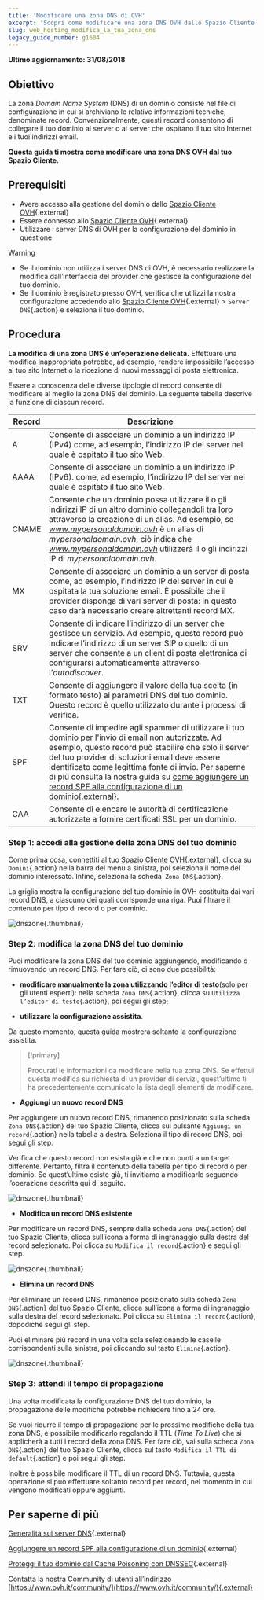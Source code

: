 ```yaml
---
title: 'Modificare una zona DNS di OVH'
excerpt: 'Scopri come modificare una zona DNS OVH dallo Spazio Cliente'
slug: web_hosting_modifica_la_tua_zona_dns
legacy_guide_number: g1604
---
```


**Ultimo aggiornamento: 31/08/2018**

## Obiettivo

La zona <i>Domain Name System</i> (DNS) di un dominio consiste nel file di configurazione in cui si archiviano le relative informazioni tecniche, denominate record.  Convenzionalmente, questi record consentono di collegare il tuo dominio al server o ai server che ospitano il tuo sito Internet e i tuoi indirizzi email.

**Questa guida ti mostra come modificare una zona DNS OVH dal tuo Spazio Cliente.**

## Prerequisiti

- Avere accesso alla gestione del dominio dallo [Spazio Cliente OVH](https://www.ovh.com/auth/?action=gotomanager){.external}
- Essere connesso allo [Spazio Cliente OVH](https://www.ovh.com/auth/?action=gotomanager){.external}
- Utilizzare i server DNS di OVH per la configurazione del dominio in questione

> [!warning]
>
> - Se il dominio non utilizza i server DNS di OVH, è necessario realizzare la modifica dall’interfaccia del provider che gestisce la configurazione del tuo dominio.
> - Se il dominio è registrato presso OVH, verifica che utilizzi la nostra configurazione accedendo allo [Spazio Cliente OVH](https://www.ovh.com/auth/?action=gotomanager){.external} > `Server DNS`{.action} e seleziona il tuo dominio.
>

## Procedura

**La modifica di una zona DNS è un’operazione delicata.** Effettuare una modifica inappropriata potrebbe, ad esempio, rendere impossibile l’accesso al tuo sito Internet o la ricezione di nuovi messaggi di posta elettronica.

Essere a conoscenza delle diverse tipologie di record consente di modificare al meglio la zona DNS del dominio. La seguente tabella descrive la funzione di ciascun record. 

|Record|Descrizione|  
|---|---|
|A|Consente di associare un dominio a un indirizzo IP (IPv4) come, ad esempio, l’indirizzo IP del server nel quale è ospitato il tuo sito Web.|
|AAAA|Consente di associare un dominio a un indirizzo IP (IPv6). come, ad esempio, l’indirizzo IP del server nel quale è ospitato il tuo sito Web.|
|CNAME|Consente che un dominio possa utilizzare il o gli indirizzi IP di un altro dominio collegandoli tra loro attraverso la creazione di un alias. Ad esempio, se *www.mypersonaldomain.ovh* è un alias di *mypersonaldomain.ovh*, ciò indica che *www.mypersonaldomain.ovh* utilizzerà il o gli indirizzi IP di *mypersonaldomain.ovh*.|
|MX|Consente di associare un dominio a un server di posta come, ad esempio, l’indirizzo IP del server in cui è ospitata la tua soluzione email. È possibile che il provider disponga di vari server di posta: in questo caso darà necessario creare altrettanti record MX.|
|SRV|Consente di indicare l’indirizzo di un server che gestisce un servizio. Ad esempio, questo record può indicare l’indirizzo di un server SIP o quello di un server che consente a un client di posta elettronica di configurarsi automaticamente attraverso l’<i>autodiscover</i>.|
|TXT|Consente di aggiungere il valore della tua scelta (in formato testo) ai parametri DNS del tuo dominio. Questo record è quello utilizzato durante i processi di verifica.|
|SPF|Consente di impedire agli spammer di utilizzare il tuo dominio per l'invio di email non autorizzate. Ad esempio, questo record può stabilire che solo il server del tuo provider di soluzioni email deve essere identificato come legittima fonte di invio. Per saperne di più consulta la nostra guida su [come aggiungere un record SPF alla configurazione di un dominio](https://docs.ovh.com/it/domains/hosting_condiviso_il_record_spf/){.external}.|
|CAA|Consente di elencare le autorità di certificazione autorizzate a fornire certificati SSL per un dominio.|

### Step 1: accedi alla gestione della zona DNS del tuo dominio

Come prima cosa, connettiti al tuo [Spazio Cliente OVH](https://www.ovh.com/auth/?action=gotomanager){.external}, clicca su `Domini`{.action} nella barra del menu a sinistra, poi seleziona il nome del dominio interessato. Infine, seleziona la scheda` Zona DNS`{.action}.

La griglia mostra la configurazione del tuo dominio in OVH costituita dai vari record DNS, a ciascuno dei quali corrisponde una riga. Puoi filtrare il contenuto per tipo di record o per dominio.

![dnszone](images/edit-dns-zone-ovh-control-panel.png){.thumbnail}

### Step 2: modifica la zona DNS del tuo dominio

Puoi modificare la zona DNS del tuo dominio aggiungendo, modificando o rimuovendo un record DNS. Per fare ciò, ci sono due possibilità:

- **modificare manualmente la zona utilizzando l’editor di testo**(solo per gli utenti esperti): nella scheda `Zona DNS`{.action}, clicca su `Utilizza l’editor di testo`{.action}, poi segui gli step;

- **utilizzare la configurazione assistita**.

Da questo momento, questa guida mostrerà soltanto la configurazione assistita.

> [!primary]
>
> Procurati le informazioni da modificare nella tua zona DNS. Se effettui questa modifica su richiesta di un provider di servizi, quest’ultimo ti ha precedentemente comunicato la lista degli elementi da modificare.
>

- **Aggiungi un nuovo record DNS**

Per aggiungere un nuovo record DNS, rimanendo posizionato sulla scheda `Zona DNS`{.action} del tuo Spazio Cliente, clicca sul pulsante `Aggiungi un record`{.action} nella tabella a destra. Seleziona il tipo di record DNS, poi segui gli step.

Verifica che questo record non esista già e che non punti a un target differente. Pertanto, filtra il contenuto della tabella per tipo di record o per dominio. Se quest’ultimo esiste già, ti invitiamo a modificarlo seguendo l’operazione descritta qui di seguito.

![dnszone](images/edit-dns-zone-ovh-add-entry.png){.thumbnail}

- **Modifica un record DNS esistente**

Per modificare un record DNS, sempre dalla scheda `Zona DNS`{.action} del tuo Spazio Cliente, clicca sull’icona a forma di ingranaggio sulla destra del record selezionato. Poi clicca su `Modifica il record`{.action} e segui gli step.

![dnszone](images/edit-dns-zone-ovh-modify-entry.png){.thumbnail}

- **Elimina un record DNS** 

Per eliminare un record DNS, rimanendo posizionato sulla scheda `Zona DNS`{.action} del tuo Spazio Cliente, clicca sull’icona a forma di ingranaggio sulla destra del record selezionato. Poi clicca su `Elimina il record`{.action}, dopodiché segui gli step.

Puoi eliminare più record in una volta sola selezionando le caselle corrispondenti sulla sinistra, poi cliccando sul tasto `Elimina`{.action}.

![dnszone](images/edit-dns-zone-ovh-delete-entry.png){.thumbnail}

### Step 3: attendi il tempo di propagazione

Una volta modificata la configurazione DNS del tuo dominio, la propagazione delle modifiche potrebbe richiedere fino a 24 ore.

Se vuoi ridurre il tempo di propagazione per le prossime modifiche della tua zona DNS, è possibile modificarlo regolando il TTL (*Time To Live*) che si applicherà a tutti i record della zona DNS.
Per fare ciò, vai sulla scheda `Zona DNS`{.action} del tuo Spazio Cliente, clicca sul tasto `Modifica il TTL di default`{.action} e poi segui gli step. 

Inoltre è possibile modificare il TTL di un record DNS. Tuttavia, questa operazione si può effettuare soltanto record per record, nel momento in cui vengono modificati oppure aggiunti.

## Per saperne di più

[Generalità sui server DNS](https://docs.ovh.com/it/domains/web_hosting_gestisci_il_tuo_server_dns/){.external}

[Aggiungere un record SPF alla configurazione di un dominio](https://docs.ovh.com/it/domains/hosting_condiviso_il_record_spf/){.external}

[Proteggi il tuo dominio dal Cache Poisoning con DNSSEC](https://www.ovh.it/domini/servizio_dnssec.xml){.external}

Contatta la nostra Community di utenti all’indirizzo [https://www.ovh.it/community/](https://www.ovh.it/community/){.external}